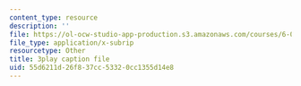 ```yaml
---
content_type: resource
description: ''
file: https://ol-ocw-studio-app-production.s3.amazonaws.com/courses/6-042j-mathematics-for-computer-science-spring-2015/55d6211d26f837cc53320cc1355d14e8_0exBzsexUoI.srt
file_type: application/x-subrip
resourcetype: Other
title: 3play caption file
uid: 55d6211d-26f8-37cc-5332-0cc1355d14e8
---
```

